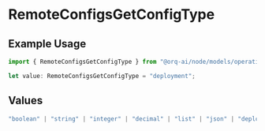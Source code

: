 # RemoteConfigsGetConfigType

## Example Usage

```typescript
import { RemoteConfigsGetConfigType } from "@orq-ai/node/models/operations";

let value: RemoteConfigsGetConfigType = "deployment";
```

## Values

```typescript
"boolean" | "string" | "integer" | "decimal" | "list" | "json" | "deployment"
```